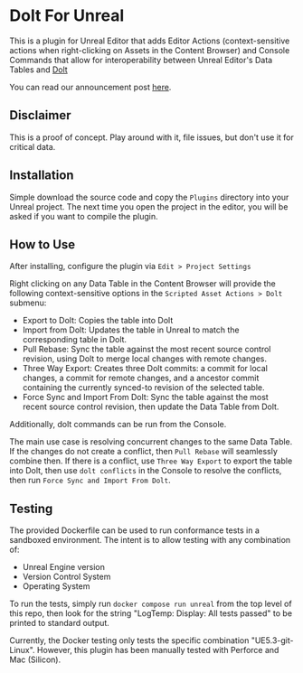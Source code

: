 # Dolt For Unreal

This is a plugin for Unreal Editor that adds Editor Actions (context-sensitive actions when right-clicking on Assets in the Content Browser) and Console Commands that allow for interoperability between Unreal Editor's Data Tables and [Dolt](https://dolthub.com)

You can read our announcement post [here](https://dolthub.com/blog/2024-03-11-dolt-plus-unreal/).

## Disclaimer

This is a proof of concept. Play around with it, file issues, but don't use it for critical data.

## Installation

Simple download the source code and copy the `Plugins` directory into your Unreal project. The next time you open the project in the editor, you will be asked if you want to compile the plugin.

## How to Use

After installing, configure the plugin via `Edit > Project Settings`

Right clicking on any Data Table in the Content Browser will provide the following context-sensitive options in the `Scripted Asset Actions > Dolt` submenu:
- Export to Dolt: Copies the table into Dolt
- Import from Dolt: Updates the table in Unreal to match the corresponding table in Dolt.
- Pull Rebase: Sync the table against the most recent source control revision, using Dolt to merge local changes with remote changes.
- Three Way Export: Creates three Dolt commits: a commit for local changes, a commit for remote changes, and a ancestor commit containing the currently synced-to revision of the selected table.
- Force Sync and Import From Dolt: Sync the table against the most recent source control revision, then update the Data Table from Dolt.

Additionally, dolt commands can be run from the Console.

The main use case is resolving concurrent changes to the same Data Table. If the changes do not create a conflict, then `Pull Rebase` will seamlessly combine then. If there is a conflict, use `Three Way Export` to export the table into Dolt, then use `dolt conflicts` in the Console to resolve the conflicts, then run `Force Sync and Import From Dolt`.

## Testing

The provided Dockerfile can be used to run conformance tests in a sandboxed environment. The intent is to allow testing with any combination of:
- Unreal Engine version
- Version Control System
- Operating System

To run the tests, simply run `docker compose run unreal` from the top level of this repo, then look for the string "LogTemp: Display: All tests passed" to be printed to standard output.

Currently, the Docker testing only tests the specific combination "UE5.3-git-Linux". However, this plugin has been manually tested with Perforce and Mac (Silicon).

